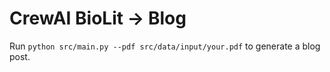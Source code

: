 # CrewAI BioLit → Blog

Run `python src/main.py --pdf src/data/input/your.pdf` to generate a blog post.
